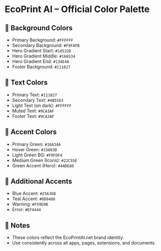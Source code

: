 # EcoPrint AI – Official Color Palette

## 🎨 Background Colors
- Primary Background: `#FFFFFF`
- Secondary Background: `#F9FAFB`
- Hero Gradient Start: `#14532D`
- Hero Gradient Middle: `#166534`
- Hero Gradient End: `#134E4A`
- Footer Background: `#111827`

## 📝 Text Colors
- Primary Text: `#111827`
- Secondary Text: `#4B5563`
- Light Text (on dark): `#FFFFFF`
- Muted Text: `#9CA3AF`
- Footer Text: `#9CA3AF`

## 🌿 Accent Colors
- Primary Green: `#16A34A`
- Hover Green: `#15803D`
- Light Green BG: `#F0FDF4`
- Medium Green (Icons): `#22C55E`
- Green Accent (Hero): `#4ADE80`

## 🔧 Additional Accents
- Blue Accent: `#2563EB`
- Teal Accent: `#0D9488`
- Warning: `#F59E0B`
- Error: `#EF4444`

## 🧭 Notes
- These colors reflect the EcoPrintAI.net brand identity.
- Use consistently across all apps, pages, extensions, and documents.